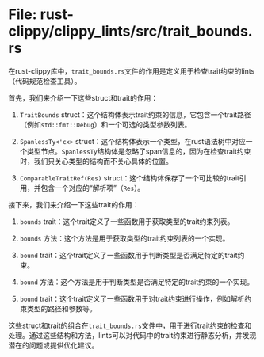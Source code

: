 # File: rust-clippy/clippy_lints/src/trait_bounds.rs

在rust-clippy库中，`trait_bounds.rs`文件的作用是定义用于检查trait约束的lints（代码规范检查工具）。

首先，我们来介绍一下这些struct和trait的作用：

1. `TraitBounds` struct：这个结构体表示trait约束的信息，它包含一个trait路径（例如`std::fmt::Debug`）和一个可选的类型参数列表。

2. `SpanlessTy<'cx>` struct：这个结构体表示一个类型，在rust语法树中对应一个类型节点。`SpanlessTy`结构体是忽略了span信息的，因为在检查trait约束时，我们只关心类型的结构而不关心具体的位置。

3. `ComparableTraitRef(Res)` struct：这个结构体保存了一个可比较的trait引用，并包含一个对应的“解析项”（`Res`）。

接下来，我们来介绍一下这些trait的作用：

1. `bounds` trait：这个trait定义了一些函数用于获取类型的trait约束列表。

2. `bounds` 方法：这个方法是用于获取类型的trait约束列表的一个实现。

3. `bound` trait：这个trait定义了一些函数用于判断类型是否满足特定的trait约束。

4. `bound` 方法：这个方法是用于判断类型是否满足特定的trait约束的一个实现。

5. `bound` trait：这个trait定义了一些函数用于对trait约束进行操作，例如解析约束类型的路径和参数等。

这些struct和trait的组合在`trait_bounds.rs`文件中，用于进行trait约束的检查和处理。通过这些结构和方法，lints可以对代码中的trait约束进行静态分析，并发现潜在的问题或提供优化建议。

